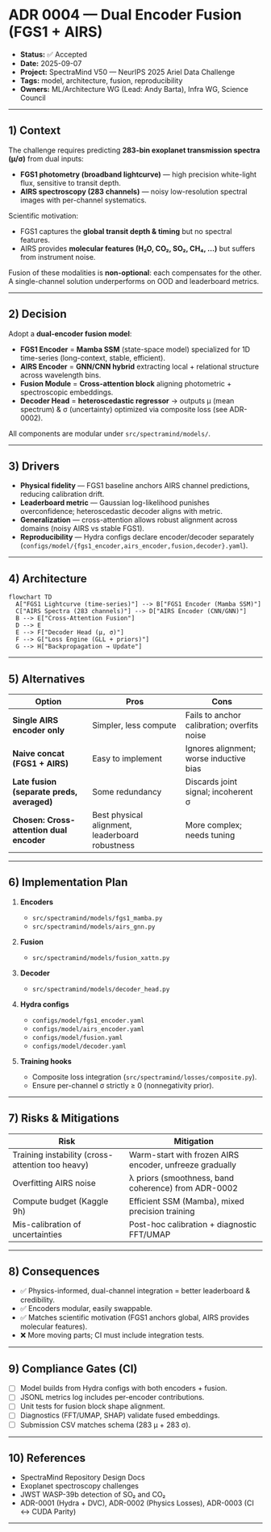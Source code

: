 # ADR 0004 — Dual Encoder Fusion (FGS1 + AIRS)

* **Status:** ✅ Accepted
* **Date:** 2025-09-07
* **Project:** SpectraMind V50 — NeurIPS 2025 Ariel Data Challenge
* **Tags:** model, architecture, fusion, reproducibility
* **Owners:** ML/Architecture WG (Lead: Andy Barta), Infra WG, Science Council

---

## 1) Context

The challenge requires predicting **283-bin exoplanet transmission spectra (μ/σ)** from dual inputs:

* **FGS1 photometry (broadband lightcurve)** — high precision white-light flux, sensitive to transit depth.
* **AIRS spectroscopy (283 channels)** — noisy low-resolution spectral images with per-channel systematics.

Scientific motivation:

* FGS1 captures the **global transit depth & timing** but no spectral features.
* AIRS provides **molecular features (H₂O, CO₂, SO₂, CH₄, …)** but suffers from instrument noise.

Fusion of these modalities is **non-optional**: each compensates for the other. A single-channel solution underperforms on OOD and leaderboard metrics.

---

## 2) Decision

Adopt a **dual-encoder fusion model**:

* **FGS1 Encoder** = **Mamba SSM** (state-space model) specialized for 1D time-series (long-context, stable, efficient).
* **AIRS Encoder** = **GNN/CNN hybrid** extracting local + relational structure across wavelength bins.
* **Fusion Module** = **Cross-attention block** aligning photometric + spectroscopic embeddings.
* **Decoder Head** = **heteroscedastic regressor** → outputs μ (mean spectrum) & σ (uncertainty) optimized via composite loss (see ADR-0002).

All components are modular under `src/spectramind/models/`.

---

## 3) Drivers

* **Physical fidelity** — FGS1 baseline anchors AIRS channel predictions, reducing calibration drift.
* **Leaderboard metric** — Gaussian log-likelihood punishes overconfidence; heteroscedastic decoder aligns with metric.
* **Generalization** — cross-attention allows robust alignment across domains (noisy AIRS vs stable FGS1).
* **Reproducibility** — Hydra configs declare encoder/decoder separately (`configs/model/{fgs1_encoder,airs_encoder,fusion,decoder}.yaml`).

---

## 4) Architecture

```mermaid
flowchart TD
  A["FGS1 Lightcurve (time-series)"] --> B["FGS1 Encoder (Mamba SSM)"]
  C["AIRS Spectra (283 channels)"] --> D["AIRS Encoder (CNN/GNN)"]
  B --> E["Cross-Attention Fusion"]
  D --> E
  E --> F["Decoder Head (μ, σ)"]
  F --> G["Loss Engine (GLL + priors)"]
  G --> H["Backpropagation → Update"]
```

---

## 5) Alternatives

| Option                                     | Pros                                            | Cons                                        |
| ------------------------------------------ | ----------------------------------------------- | ------------------------------------------- |
| **Single AIRS encoder only**               | Simpler, less compute                           | Fails to anchor calibration; overfits noise |
| **Naive concat (FGS1 + AIRS)**             | Easy to implement                               | Ignores alignment; worse inductive bias     |
| **Late fusion (separate preds, averaged)** | Some redundancy                                 | Discards joint signal; incoherent σ         |
| **Chosen: Cross-attention dual encoder**   | Best physical alignment, leaderboard robustness | More complex; needs tuning                  |

---

## 6) Implementation Plan

1. **Encoders**

   * `src/spectramind/models/fgs1_mamba.py`
   * `src/spectramind/models/airs_gnn.py`

2. **Fusion**

   * `src/spectramind/models/fusion_xattn.py`

3. **Decoder**

   * `src/spectramind/models/decoder_head.py`

4. **Hydra configs**

   * `configs/model/fgs1_encoder.yaml`
   * `configs/model/airs_encoder.yaml`
   * `configs/model/fusion.yaml`
   * `configs/model/decoder.yaml`

5. **Training hooks**

   * Composite loss integration (`src/spectramind/losses/composite.py`).
   * Ensure per-channel σ strictly ≥ 0 (nonnegativity prior).

---

## 7) Risks & Mitigations

| Risk                                             | Mitigation                                              |
| ------------------------------------------------ | ------------------------------------------------------- |
| Training instability (cross-attention too heavy) | Warm-start with frozen AIRS encoder, unfreeze gradually |
| Overfitting AIRS noise                           | λ priors (smoothness, band coherence) from ADR-0002     |
| Compute budget (Kaggle 9h)                       | Efficient SSM (Mamba), mixed precision training         |
| Mis-calibration of uncertainties                 | Post-hoc calibration + diagnostic FFT/UMAP              |

---

## 8) Consequences

* ✅ Physics-informed, dual-channel integration = better leaderboard & credibility.
* ✅ Encoders modular, easily swappable.
* ✅ Matches scientific motivation (FGS1 anchors global, AIRS provides molecular features).
* ❌ More moving parts; CI must include integration tests.

---

## 9) Compliance Gates (CI)

* [ ] Model builds from Hydra configs with both encoders + fusion.
* [ ] JSONL metrics log includes per-encoder contributions.
* [ ] Unit tests for fusion block shape alignment.
* [ ] Diagnostics (FFT/UMAP, SHAP) validate fused embeddings.
* [ ] Submission CSV matches schema (283 μ + 283 σ).

---

## 10) References

* SpectraMind Repository Design Docs
* Exoplanet spectroscopy challenges
* JWST WASP-39b detection of SO₂ and CO₂
* ADR-0001 (Hydra + DVC), ADR-0002 (Physics Losses), ADR-0003 (CI ↔ CUDA Parity)

---
